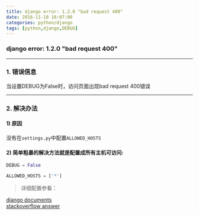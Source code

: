 ```yaml
---
title: django error: 1.2.0 "bad request 400"
date: 2016-11-10 16:07:00
categories: python/django
tags: [python,django,DEBUG]
---
```

### django error: 1.2.0 "bad request 400"

---

### 1. 错误信息
当设置DEBUG为False时，访问页面出现bad request 400错误

---

### 2. 解决办法
#### 1) 原因
没有在`settings.py`中配置`ALLOWED_HOSTS`

#### 2) 简单粗暴的解决方法就是配置成所有主机可访问:
``` python
DEBUG = False

ALLOWED_HOSTS = ['*']
```

> 详细配置参看：
>  
[django documents](https://docs.djangoproject.com/el/1.10/ref/settings/#allowed-hosts)  
[stackoverflow answer](http://stackoverflow.com/questions/19875789/django-gives-bad-request-400-when-debug-false)
